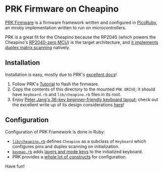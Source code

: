 # PRK Firmware on Cheapino

[PRK Firmware](https://github.com/picoruby/prk_firmware) is a firmware framework written and configured in [PicoRuby](https://github.com/picoruby/picoruby), an mruby implementation written to run on microcontrollers.

PRK is a great fit for the Cheapino because the RP2040 (which powers the Cheapino's [RP2040-zero MCU](https://www.waveshare.com/rp2040-zero.htm)) is the target architecture, and [it implements duplex matrix scanning](https://github.com/picoruby/prk_firmware/wiki/Keyscan-matrix#duplex-and-round-robin-matrix) natively.

## Installation

Installation is easy, mostly due to PRK's [excellent docs](https://github.com/picoruby/prk_firmware/wiki/)!

1. Follow PRK's [Tutorial](https://github.com/picoruby/prk_firmware/wiki/Tutorial) to flash the firmware.
2. Copy the contents of this directory to the mounted `PRK DRIVE`; it should have `keyboard.rb` and `lib/cheapino.rb` files in its root.
3. Enjoy [Peter Jang's 36-key beginner-friendly keyboard layout](https://keymapdb.com/keymaps/peterxjang/); check out the excellent write up of its design considerations [here](https://peterxjang.com/blog/designing-a-36-key-custom-keyboard-layout.html)!

## Configuration

Configuration of PRK Framework is done in Ruby:

- [`lib/cheapino.rb`](./lib/cheapino.rb) defines `Cheapino` as a subclass of `Keyboard` which configures pins and duplex scanning on initialization.
- [`keymap.rb`](./keymap.rb) adds [layers and mode keys](https://github.com/picoruby/prk_firmware/wiki/Layers-and-mode-key) to the initialized keyboard.
- PRK provides a [whole lot of constructs](https://github.com/picoruby/prk_firmware/wiki) for configuration.

Have fun!
